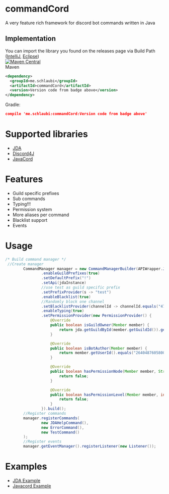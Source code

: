 # commandCord
A very feature rich framework for discord bot commands written in Java
## Implementation
You can import the library you found on the releases page via Build Path ([IntelliJ](https://stackoverflow.com/questions/34832059/how-to-add-a-project-to-build-path-in-intellij-idea), [Eclipse](https://wiki.eclipse.org/FAQ_How_do_I_add_an_extra_library_to_my_project%27s_classpath%3F)) <br>
[![Maven Central](https://img.shields.io/maven-central/v/me.schlaubi/commandCord.svg?label=Maven%20Central)](http://search.maven.org/#search%7Cga%7C1%7Cg%3A%22me.schlaubi%22%20a%3A%22commandCord%22)<br>
Maven
```XML
<dependency>
  <groupId>me.schlaubi</groupId>
  <artifactId>commandCord</artifactId>
  <version>Version code from badge above</version>
</dependency>      
```
Gradle:
```JSON
compile 'me.schlaubi:commandCord:Version code from badge above'
```


# Supported libraries
* [JDA](https://github.com/DV8FromTheWorld/JDA)
* [Discord4J](https://github.com/Discord4J/Discord4J)
* [JavaCord](https://github.com/BtoBastian/Javacord)

# Features
* Guild specific prefixes
* Sub commands
* Typing!!!
* Permission system
* More aliases per command
* Blacklist support
* Events

# Usage
```Java
/* Build command manager */
 //Create manager
        CommandManager manager = new CommandManagerBuilder(APIWrapper.JDA)
                .enableGuildPrefixes(true)
                .setDefaultPrefix("!")
                .setApi(jdaInstance)
                //use test as guild specific prefix
                .setPrefixProvider(s -> "test")
                .enableBlacklist(true)
                //Randomly block one channel
                .setBlacklistProvider(channelId -> channelId.equals("470167577901924352"))
                .enableTyping(true)
                .setPermissionProvider(new PermissionProvider() {
                    @Override
                    public boolean isGuildOwner(Member member) {
                        return jda.getGuildById(member.getGuildId()).getOwner().getUser().getId().equals(member.getUserId());
                    }

                    @Override
                    public boolean isBotAuthor(Member member) {
                        return member.getUserId().equals("264048760580079616");
                    }

                    @Override
                    public boolean hasPermissionNode(Member member, String s) {
                        return false;
                    }

                    @Override
                    public boolean hasPermissionLevel(Member member, int i) {
                        return false;
                    }
                }).build();
        //Register commands
        manager.registerCommands(
                new JDAHelpCommand(),
                new ErrorCommand(),
                new TestCommand()
        );
        //Register events
        manager.getEventManager().registerListener(new Listener());
```

# Examples
* [JDA Example](https://github.com/DRSchlaubi/commandCord/tree/master/examples/src/main/java/me/schlaubi/commandcord/examples/jda)
* [Javacord Example](https://github.com/DRSchlaubi/commandCord/tree/master/examples/src/main/java/me/schlaubi/commandcord/examples/javacord)
 
  
